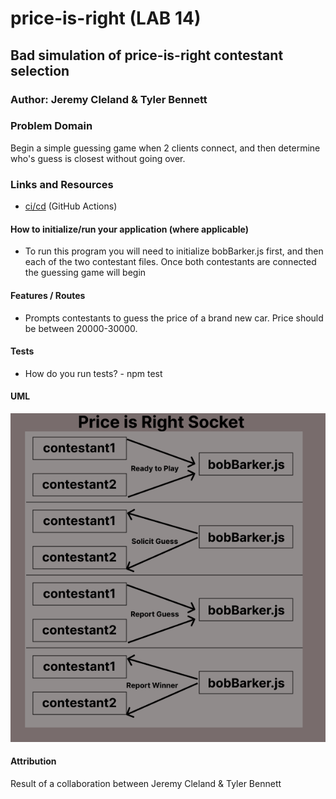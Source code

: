 # price-is-right (LAB 14)

## Bad simulation of price-is-right contestant selection

### Author: Jeremy Cleland & Tyler Bennett

### Problem Domain  

Begin a simple guessing game when 2 clients connect, and then determine who's guess is closest without going over.

### Links and Resources

- [ci/cd](https://github.com/tyler-bennett52/price-is-right/actions/new) (GitHub Actions)


#### How to initialize/run your application (where applicable)

- To run this program you will need to initialize bobBarker.js first, and then each of the two contestant files. Once both contestants are connected the guessing game will begin

#### Features / Routes

- Prompts contestants to guess the price of a brand new car. Price should be between 20000-30000.

#### Tests

- How do you run tests? -  npm test

#### UML

![Lab-13 UML](assets/lab-14-uml.png)

#### Attribution

Result of a collaboration between Jeremy Cleland & Tyler Bennett

